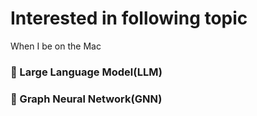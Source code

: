 # Interested in following topic

When I be on the Mac

### 📖 Large Language Model(LLM)
### 📖 Graph Neural Network(GNN)
